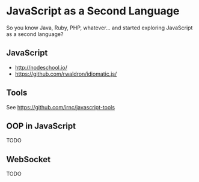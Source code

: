 # JavaScript as a Second Language

So you know Java, Ruby, PHP, whatever... and started exploring JavaScript as a second language?

## JavaScript

* http://nodeschool.io/
* https://github.com/rwaldron/idiomatic.js/

## Tools

See https://github.com/irnc/javascript-tools

## OOP in JavaScript

TODO

## WebSocket

TODO
